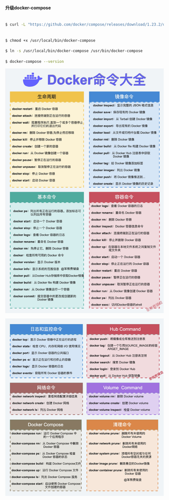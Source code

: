 #### 升级docker-compose

```Bash

$ curl -L "https://github.com/docker/compose/releases/download/1.23.2/docker-compose-$(uname -s)-$(uname -m)" -o /usr/local/bin/docker-compose


$ chmod +x /usr/local/bin/docker-compose

$ ln -s /usr/local/bin/docker-compose /usr/bin/docker-compose

$ docker-compose --version

```

![](assets/markdown-img-paste-20240316093242321.png)

![](assets/markdown-img-paste-20240316093253770.png)

